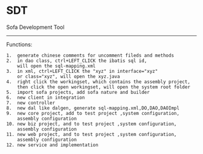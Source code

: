 SDT
===

Sofa Development Tool

---

Functions:

    1.  generate chinese comments for uncomment fileds and methods
    2.  in dao class, ctrl+LEFT_CLICK the ibatis sql id, 
        will open the sql-mapping.xml
    3.  in xml, ctrl+LEFT_CLICK the "xyz" in interface="xyz" 
        or class="xyz", will open the xyz.java
    4.  right click the workingset, which contains the assembly project, 
        then click the open workingset, will open the system root folder
    5.  import sofa projects, add sofa nature and builder
    6.  new client in integration
    7.  new controller
    8.  new dal like dalgen, generate sql-mapping.xml,DO,DAO,DAOImpl
    9.  new core project, add to test project ,system configuration, 
        assembly configuration
    10. new biz project, and to test project ,system configuration, 
        assembly configuration
    11. new web project, and to test project ,system configuration, 
        assembly configuration
    12. new service and implementation
